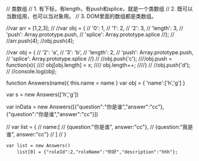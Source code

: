 // 类数组
// 1. 有下标，有length，有push和splice，就是一个类数组
// 2. 既可以当数组用，也可以当对象用。
// 3. DOM里面的数组都是类数组。

//var arr = [1,2,3];
//
//var obj = {
//	'0': 1,
//	'1': 2,
//	'2': 3,
//	'length': 3,
//	'push': Array.prototype.push,
//	'splice': Array.prototype.splice
//};
//
//arr.push(4);
//obj.push(4);

//var obj = {
//	'2': 'a',
//	'3': 'b',
//	'length': 2,
//	'push': Array.prototype.push,
//	'splice': Array.prototype.splice
//}
//
//obj.push('c');
////obj.push = function(x){
////	obj[obj.length] = x;
////	obj.length++;
////}
//
//obj.push('d');
//
//console.log(obj);

function Answers(name){
    this.name = name
}
var obj  = {
    'name':['h','g']
}

var s = new Answers(['h','g'])

var inData = new Answers([{"question":"你是谁","answer":"cc"}, {"question":"你是谁","answer":"cc"}])

// var list = {
//     name:[
//         {question:"你是谁", answer:"cc"},
//         {question:"我是谁", answer:"cc"}
//     ]
// }

    var list = new Answers()
        list[0] = {"roleId":2,"roleName":"你好","description":"hhh"};